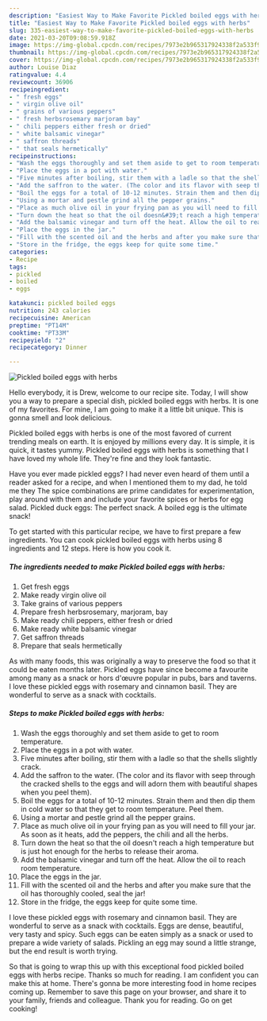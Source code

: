 ```yaml
---
description: "Easiest Way to Make Favorite Pickled boiled eggs with herbs"
title: "Easiest Way to Make Favorite Pickled boiled eggs with herbs"
slug: 335-easiest-way-to-make-favorite-pickled-boiled-eggs-with-herbs
date: 2021-03-20T09:08:59.918Z
image: https://img-global.cpcdn.com/recipes/7973e2b965317924338f2a533f95b990/680x482cq70/pickled-boiled-eggs-with-herbs-recipe-main-photo.jpg
thumbnail: https://img-global.cpcdn.com/recipes/7973e2b965317924338f2a533f95b990/680x482cq70/pickled-boiled-eggs-with-herbs-recipe-main-photo.jpg
cover: https://img-global.cpcdn.com/recipes/7973e2b965317924338f2a533f95b990/680x482cq70/pickled-boiled-eggs-with-herbs-recipe-main-photo.jpg
author: Louise Diaz
ratingvalue: 4.4
reviewcount: 36906
recipeingredient:
- " fresh eggs"
- " virgin olive oil"
- " grains of various peppers"
- " fresh herbsrosemary marjoram bay"
- " chili peppers either fresh or dried"
- " white balsamic vinegar"
- " saffron threads"
- " that seals hermetically"
recipeinstructions:
- "Wash the eggs thoroughly and set them aside to get to room temperature."
- "Place the eggs in a pot with water."
- "Five minutes after boiling, stir them with a ladle so that the shells slightly crack."
- "Add the saffron to the water. (The color and its flavor with seep through the cracked shells to the eggs and will adorn them with beautiful shapes when you peel them)."
- "Boil the eggs for a total of 10-12 minutes. Strain them and then dip them in cold water so that they get to room temperature. Peel them."
- "Using a mortar and pestle grind all the pepper grains."
- "Place as much olive oil in your frying pan as you will need to fill your jar. As soon as it heats, add the peppers, the chili and all the herbs."
- "Turn down the heat so that the oil doesn&#39;t reach a high temperature but is just hot enough for the herbs to release their aroma."
- "Add the balsamic vinegar and turn off the heat. Allow the oil to reach room temperature."
- "Place the eggs in the jar."
- "Fill with the scented oil and the herbs and after you make sure that the oil has thoroughly cooled, seal the jar!"
- "Store in the fridge, the eggs keep for quite some time."
categories:
- Recipe
tags:
- pickled
- boiled
- eggs

katakunci: pickled boiled eggs 
nutrition: 243 calories
recipecuisine: American
preptime: "PT14M"
cooktime: "PT33M"
recipeyield: "2"
recipecategory: Dinner

---
```



![Pickled boiled eggs with herbs](https://img-global.cpcdn.com/recipes/7973e2b965317924338f2a533f95b990/680x482cq70/pickled-boiled-eggs-with-herbs-recipe-main-photo.jpg)

Hello everybody, it is Drew, welcome to our recipe site. Today, I will show you a way to prepare a special dish, pickled boiled eggs with herbs. It is one of my favorites. For mine, I am going to make it a little bit unique. This is gonna smell and look delicious.

Pickled boiled eggs with herbs is one of the most favored of current trending meals on earth. It is enjoyed by millions every day. It is simple, it is quick, it tastes yummy. Pickled boiled eggs with herbs is something that I have loved my whole life. They're fine and they look fantastic.

Have you ever made pickled eggs? I had never even heard of them until a reader asked for a recipe, and when I mentioned them to my dad, he told me they The spice combinations are prime candidates for experimentation, play around with them and include your favorite spices or herbs for egg salad. Pickled duck eggs: The perfect snack. A boiled egg is the ultimate snack!


To get started with this particular recipe, we have to first prepare a few ingredients. You can cook pickled boiled eggs with herbs using 8 ingredients and 12 steps. Here is how you cook it.

<!--inarticleads1-->

##### The ingredients needed to make Pickled boiled eggs with herbs:

1. Get  fresh eggs
1. Make ready  virgin olive oil
1. Take  grains of various peppers
1. Prepare  fresh herbsrosemary, marjoram, bay
1. Make ready  chili peppers, either fresh or dried
1. Make ready  white balsamic vinegar
1. Get  saffron threads
1. Prepare  that seals hermetically


As with many foods, this was originally a way to preserve the food so that it could be eaten months later. Pickled eggs have since become a favourite among many as a snack or hors d&#39;œuvre popular in pubs, bars and taverns. I love these pickled eggs with rosemary and cinnamon basil. They are wonderful to serve as a snack with cocktails. 

<!--inarticleads2-->

##### Steps to make Pickled boiled eggs with herbs:

1. Wash the eggs thoroughly and set them aside to get to room temperature.
1. Place the eggs in a pot with water.
1. Five minutes after boiling, stir them with a ladle so that the shells slightly crack.
1. Add the saffron to the water. (The color and its flavor with seep through the cracked shells to the eggs and will adorn them with beautiful shapes when you peel them).
1. Boil the eggs for a total of 10-12 minutes. Strain them and then dip them in cold water so that they get to room temperature. Peel them.
1. Using a mortar and pestle grind all the pepper grains.
1. Place as much olive oil in your frying pan as you will need to fill your jar. As soon as it heats, add the peppers, the chili and all the herbs.
1. Turn down the heat so that the oil doesn&#39;t reach a high temperature but is just hot enough for the herbs to release their aroma.
1. Add the balsamic vinegar and turn off the heat. Allow the oil to reach room temperature.
1. Place the eggs in the jar.
1. Fill with the scented oil and the herbs and after you make sure that the oil has thoroughly cooled, seal the jar!
1. Store in the fridge, the eggs keep for quite some time.


I love these pickled eggs with rosemary and cinnamon basil. They are wonderful to serve as a snack with cocktails. Eggs are dense, beautiful, very tasty and spicy. Such eggs can be eaten simply as a snack or used to prepare a wide variety of salads. Pickling an egg may sound a little strange, but the end result is worth trying. 

So that is going to wrap this up with this exceptional food pickled boiled eggs with herbs recipe. Thanks so much for reading. I am confident you can make this at home. There's gonna be more interesting food in home recipes coming up. Remember to save this page on your browser, and share it to your family, friends and colleague. Thank you for reading. Go on get cooking!
